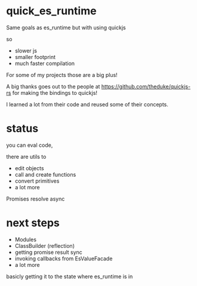 # quick_es_runtime

Same goals as es_runtime but with using quickjs

so 
* slower js 
* smaller footprint 
* much faster compilation

For some of my projects those are a big plus!

A big thanks goes out to the people at https://github.com/theduke/quickjs-rs for making the bindings to quickjs!

I learned a lot from their code and reused some of their concepts.

# status

you can eval code,

there are utils to
* edit objects
* call and create functions
* convert primitives
* a lot more

Promises resolve async

# next steps

* Modules
* ClassBuilder (reflection)
* getting promise result sync
* invoking callbacks from EsValueFacade
* a lot more

basicly getting it to the state where es_runtime is in


